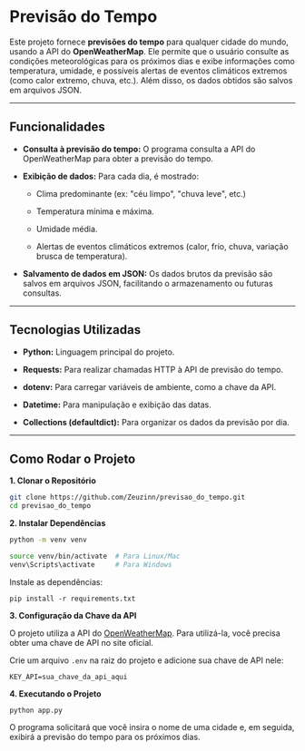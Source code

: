 # Previsão do Tempo

Este projeto fornece **previsões do tempo** para qualquer cidade do mundo, usando a API do **OpenWeatherMap**. Ele permite que o usuário consulte as condições meteorológicas para os próximos dias e exibe informações como temperatura, umidade, e possíveis alertas de eventos climáticos extremos (como calor extremo, chuva, etc.). Além disso, os dados obtidos são salvos em arquivos JSON.

---

## Funcionalidades

- **Consulta à previsão do tempo:** O programa consulta a API do OpenWeatherMap para obter a previsão do tempo.

- **Exibição de dados:** Para cada dia, é mostrado:

    - Clima predominante (ex: "céu limpo", "chuva leve", etc.)

    - Temperatura mínima e máxima.

    - Umidade média.

    - Alertas de eventos climáticos extremos (calor, frio, chuva, variação brusca de temperatura).

- **Salvamento de dados em JSON:** Os dados brutos da previsão são salvos em arquivos JSON, facilitando o armazenamento ou futuras consultas.

---

## Tecnologias Utilizadas

- **Python:** Linguagem principal do projeto.

- **Requests:** Para realizar chamadas HTTP à API de previsão do tempo.

- **dotenv:** Para carregar variáveis de ambiente, como a chave da API.

- **Datetime:** Para manipulação e exibição das datas.

- **Collections (defaultdict):** Para organizar os dados da previsão por dia.

---
## Como Rodar o Projeto

**1. Clonar o Repositório**

```bash
git clone https://github.com/Zeuzinn/previsao_do_tempo.git
cd previsao_do_tempo
```

**2. Instalar Dependências**
```bash
python -m venv venv

source venv/bin/activate  # Para Linux/Mac
venv\Scripts\activate     # Para Windows
```
Instale as dependências:
```
pip install -r requirements.txt
```

**3. Configuração da Chave da API**

O projeto utiliza a API do [OpenWeatherMap](https://openweathermap.org/api). Para utilizá-la, você precisa obter uma chave de API no site oficial.

Crie um arquivo `.env` na raiz do projeto e adicione sua chave de API nele:
```
KEY_API=sua_chave_da_api_aqui
```

**4. Executando o Projeto**
```
python app.py
```
O programa solicitará que você insira o nome de uma cidade e, em seguida, exibirá a previsão do tempo para os próximos dias.

